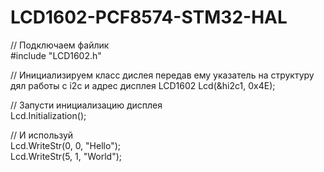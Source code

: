 # LCD1602-PCF8574-STM32-HAL



// Подключаем файлик                                                                   
#include "LCD1602.h"                                                                   
                                                                   
// Инициализируем класс дислея передав ему указатель на структуру дял работы с i2c и адрес дисплея
LCD1602 Lcd(&hi2c1, 0x4E);                                                                   
                                                                   
// Запусти инициализацию дисплея                                                                   
Lcd.Initialization();                                                                   

// И используй                                                                    
Lcd.WriteStr(0, 0, "Hello");                                                                   
Lcd.WriteStr(5, 1, "World");                                                                   
